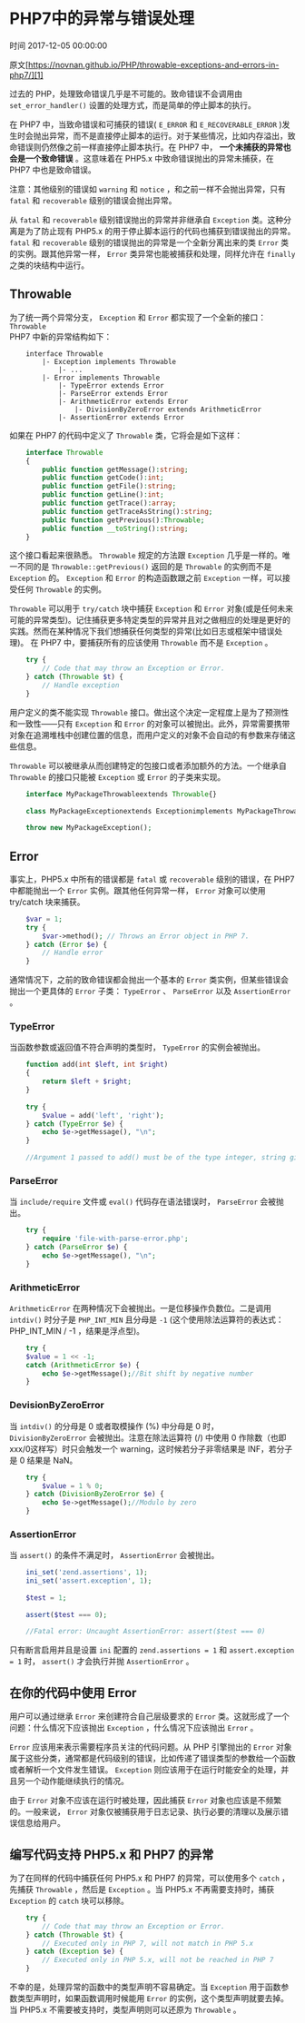 # PHP7中的异常与错误处理

 时间 2017-12-05 00:00:00  

原文[https://novnan.github.io/PHP/throwable-exceptions-and-errors-in-php7/][1]


过去的 PHP，处理致命错误几乎是不可能的。致命错误不会调用由 `set_error_handler()` 设置的处理方式，而是简单的停止脚本的执行。 

在 PHP7 中，当致命错误和可捕获的错误( `E_ERROR` 和 `E_RECOVERABLE_ERROR` )发生时会抛出异常，而不是直接停止脚本的运行。对于某些情况，比如内存溢出，致命错误则仍然像之前一样直接停止脚本执行。在 PHP7 中， **一个未捕获的异常也会是一个致命错误** 。这意味着在 PHP5.x 中致命错误抛出的异常未捕获，在 PHP7 中也是致命错误。 

注意：其他级别的错误如 `warning` 和 `notice` ，和之前一样不会抛出异常，只有 `fatal` 和 `recoverable` 级别的错误会抛出异常。 

从 `fatal` 和 `recoverable` 级别错误抛出的异常并非继承自 `Exception` 类。这种分离是为了防止现有 PHP5.x 的用于停止脚本运行的代码也捕获到错误抛出的异常。 `fatal` 和 `recoverable` 级别的错误抛出的异常是一个全新分离出来的类 `Error` 类的实例。跟其他异常一样， `Error` 类异常也能被捕获和处理，同样允许在 `finally` 之类的块结构中运行。 

## Throwable 

为了统一两个异常分支， `Exception` 和 `Error` 都实现了一个全新的接口： `Throwable`  
PHP7 中新的异常结构如下：

```
    interface Throwable
        |- Exception implements Throwable
            |- ...
        |- Error implements Throwable
            |- TypeError extends Error
            |- ParseError extends Error
            |- ArithmeticError extends Error
                |- DivisionByZeroError extends ArithmeticError
            |- AssertionError extends Error
```

如果在 PHP7 的代码中定义了 `Throwable` 类，它将会是如下这样： 

```php
    interface Throwable
    {
        public function getMessage():string;
        public function getCode():int;
        public function getFile():string;
        public function getLine():int;
        public function getTrace():array;
        public function getTraceAsString():string;
        public function getPrevious():Throwable;
        public function __toString():string;
    }
```

这个接口看起来很熟悉。 `Throwable` 规定的方法跟 `Exception` 几乎是一样的。唯一不同的是 `Throwable::getPrevious()` 返回的是 `Throwable` 的实例而不是 `Exception` 的。 `Exception` 和 `Error` 的构造函数跟之前 `Exception` 一样，可以接受任何 `Throwable` 的实例。 

`Throwable` 可以用于 `try/catch` 块中捕获 `Exception` 和 `Error` 对象(或是任何未来可能的异常类型)。记住捕获更多特定类型的异常并且对之做相应的处理是更好的实践。然而在某种情况下我们想捕获任何类型的异常(比如日志或框架中错误处理)。 在 PHP7 中，要捕获所有的应该使用 `Throwable` 而不是 `Exception` 。 

```php
    try {
        // Code that may throw an Exception or Error.
    } catch (Throwable $t) {
        // Handle exception
    }
```

用户定义的类不能实现 `Throwable` 接口。做出这个决定一定程度上是为了预测性和一致性——只有 `Exception` 和 `Error` 的对象可以被抛出。此外，异常需要携带对象在追溯堆栈中创建位置的信息，而用户定义的对象不会自动的有参数来存储这些信息。 

`Throwable` 可以被继承从而创建特定的包接口或者添加额外的方法。一个继承自 `Throwable` 的接口只能被 `Exception` 或 `Error` 的子类来实现。 

```php
    interface MyPackageThrowableextends Throwable{}
    
    class MyPackageExceptionextends Exceptionimplements MyPackageThrowable{}
    
    throw new MyPackageException();
```

## Error 

事实上，PHP5.x 中所有的错误都是 `fatal` 或 `recoverable` 级别的错误，在 PHP7 中都能抛出一个 `Error` 实例。跟其他任何异常一样， `Error` 对象可以使用 try/catch 块来捕获。 

```php
    $var = 1;
    try {
        $var->method(); // Throws an Error object in PHP 7.
    } catch (Error $e) {
        // Handle error
    }
```

通常情况下，之前的致命错误都会抛出一个基本的 `Error` 类实例，但某些错误会抛出一个更具体的 `Error` 子类： `TypeError` 、 `ParseError` 以及 `AssertionError` 。 

### TypeError 

当函数参数或返回值不符合声明的类型时， `TypeError` 的实例会被抛出。 

```php
    function add(int $left, int $right)
    {
        return $left + $right;
    }
    
    try {
        $value = add('left', 'right');
    } catch (TypeError $e) {
        echo $e->getMessage(), "\n";
    }
    
    //Argument 1 passed to add() must be of the type integer, string given
```

### ParseError 

当 `include/require` 文件或 `eval()` 代码存在语法错误时， `ParseError` 会被抛出。 

```php
    try {
        require 'file-with-parse-error.php';
    } catch (ParseError $e) {
        echo $e->getMessage(), "\n";
    }
```

### ArithmeticError 

`ArithmeticError` 在两种情况下会被抛出。一是位移操作负数位。二是调用 `intdiv()` 时分子是 `PHP_INT_MIN` 且分母是 `-1` (这个使用除法运算符的表达式： PHP_INT_MIN / -1 ，结果是浮点型)。 

```php
    try {
    $value = 1 << -1;
    catch (ArithmeticError $e) {
        echo $e->getMessage();//Bit shift by negative number
    }
```

### DevisionByZeroError 

当 `intdiv()` 的分母是 0 或者取模操作 (%) 中分母是 0 时， `DivisionByZeroError` 会被抛出。注意在除法运算符 (/) 中使用 0 作除数（也即xxx/0这样写）时只会触发一个 warning，这时候若分子非零结果是 INF，若分子是 0 结果是 NaN。 

```php
    try {
        $value = 1 % 0;
    } catch (DivisionByZeroError $e) {
        echo $e->getMessage();//Modulo by zero
    }
```

### AssertionError 

当 `assert()` 的条件不满足时， `AssertionError` 会被抛出。 

```php
    ini_set('zend.assertions', 1);
    ini_set('assert.exception', 1);
    
    $test = 1;
    
    assert($test === 0);
    
    //Fatal error: Uncaught AssertionError: assert($test === 0)
```

只有断言启用并且是设置 `ini` 配置的 `zend.assertions = 1` 和 `assert.exception = 1` 时， `assert()` 才会执行并抛 `AssertionError` 。 

## 在你的代码中使用 Error 

用户可以通过继承 `Error` 来创建符合自己层级要求的 `Error` 类。这就形成了一个问题：什么情况下应该抛出 `Exception` ，什么情况下应该抛出 `Error` 。 

`Error` 应该用来表示需要程序员关注的代码问题。从 PHP 引擎抛出的 `Error` 对象属于这些分类，通常都是代码级别的错误，比如传递了错误类型的参数给一个函数或者解析一个文件发生错误。 `Exception` 则应该用于在运行时能安全的处理，并且另一个动作能继续执行的情况。 

由于 `Error` 对象不应该在运行时被处理，因此捕获 `Error` 对象也应该是不频繁的。一般来说， `Error` 对象仅被捕获用于日志记录、执行必要的清理以及展示错误信息给用户。 

## 编写代码支持 PHP5.x 和 PHP7 的异常 

为了在同样的代码中捕获任何 PHP5.x 和 PHP7 的异常，可以使用多个 `catch` ，先捕获 `Throwable` ，然后是 `Exception` 。当 PHP5.x 不再需要支持时，捕获 `Exception` 的 `catch` 块可以移除。 

```php
    try {
        // Code that may throw an Exception or Error.
    } catch (Throwable $t) {
        // Executed only in PHP 7, will not match in PHP 5.x
    } catch (Exception $e) {
        // Executed only in PHP 5.x, will not be reached in PHP 7
    }
```

不幸的是，处理异常的函数中的类型声明不容易确定。当 `Exception` 用于函数参数类型声明时，如果函数调用时候能用 `Error` 的实例，这个类型声明就要去掉。当 PHP5.x 不需要被支持时，类型声明则可以还原为 `Throwable` 。


[1]: https://novnan.github.io/PHP/throwable-exceptions-and-errors-in-php7/
